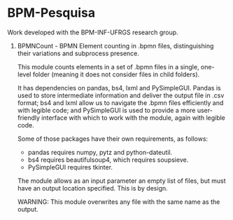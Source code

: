 # BPM-Pesquisa
Work developed with the BPM-INF-UFRGS research group.

1. BPMNCount - BPMN Element counting in .bpmn files, distinguishing their variations and subprocess presence.

    This module counts elements in a set of .bpmn files in a single, one-level folder (meaning it does not consider files in child folders).

    It has dependencies on pandas, bs4, lxml and PySimpleGUI. Pandas is used to store intermediate information and deliver the output file in .csv format; 
    bs4 and lxml allow us to navigate the .bpmn files efficiently and with legible code; 
    and PySimpleGUI is used to provide a more user-friendly interface with which to work with the module, again with legible code.

    Some of those packages have their own requirements, as follows:

    - pandas requires numpy, pytz and python-dateutil.
    - bs4 requires beautifulsoup4, which requires soupsieve.
    - PySimpleGUI requires tkinter.

    The module allows as an input parameter an empty list of files, but must have an output location specified. This is by design.

    WARNING: This module overwrites any file with the same name as the output.
